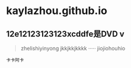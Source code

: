 ﻿# kaylazhou.github.io
## 12e12123123123xcddfe是DVD v

> zhelishiyinyong
jkkjkkjkkkk
·····
jiojiohouhio
~~~~jiujjkk~
卡卡阿卡
